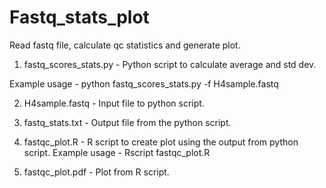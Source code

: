 # Fastq_stats_plot
Read fastq file, calculate qc statistics and generate plot.

1. fastq_scores_stats.py - Python script to calculate average and std dev.

Example usage -
python fastq_scores_stats.py -f H4sample.fastq

2. H4sample.fastq - Input file to python script.
3. fastq_stats.txt - Output file from the python script.
4. fastqc_plot.R - R script to create plot using the output from python script.
Example usage -
Rscript fastqc_plot.R

5. fastqc_plot.pdf - Plot from R script.

